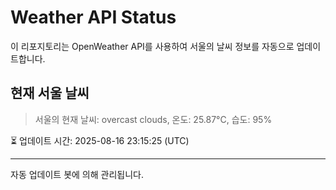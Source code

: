 
# Weather API Status

이 리포지토리는 OpenWeather API를 사용하여 서울의 날씨 정보를 자동으로 업데이트합니다.

## 현재 서울 날씨
> 서울의 현재 날씨: overcast clouds, 온도: 25.87°C, 습도: 95%

⏳ 업데이트 시간: 2025-08-16 23:15:25 (UTC)

---
자동 업데이트 봇에 의해 관리됩니다.
